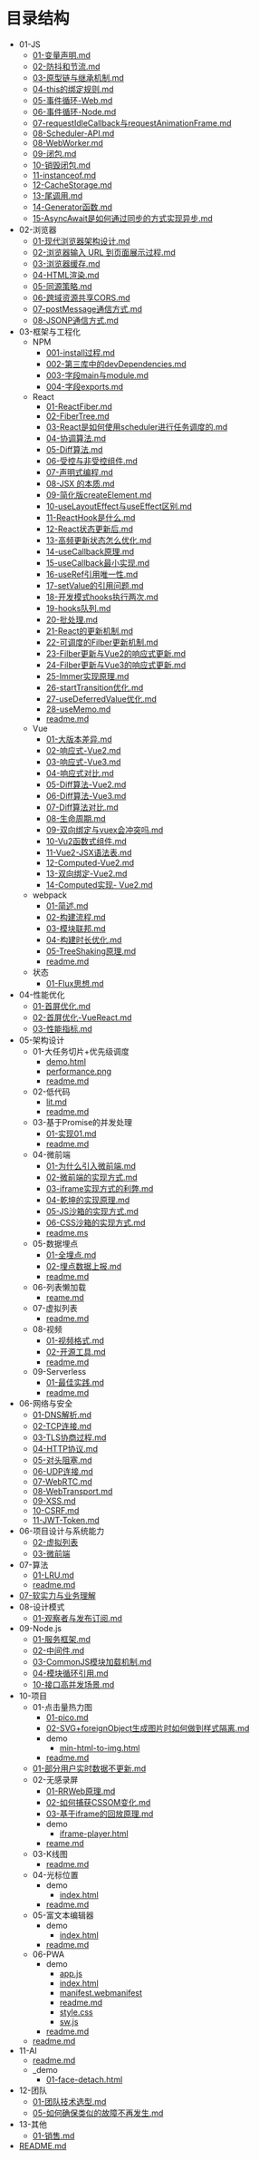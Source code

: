 # 目录结构

- 01-JS
  - [01-变量声明.md](01-JS/01-变量声明.md)
  - [02-防抖和节流.md](01-JS/02-防抖和节流.md)
  - [03-原型链与继承机制.md](01-JS/03-原型链与继承机制.md)
  - [04-this的绑定规则.md](01-JS/04-this的绑定规则.md)
  - [05-事件循环-Web.md](01-JS/05-事件循环-Web.md)
  - [06-事件循环-Node.md](01-JS/06-事件循环-Node.md)
  - [07-requestIdleCallback与requestAnimationFrame.md](01-JS/07-requestIdleCallback与requestAnimationFrame.md)
  - [08-Scheduler-API.md](01-JS/08-Scheduler-API.md)
  - [08-WebWorker.md](01-JS/08-WebWorker.md)
  - [09-闭包.md](01-JS/09-闭包.md)
  - [10-销毁闭包.md](01-JS/10-销毁闭包.md)
  - [11-instanceof.md](01-JS/11-instanceof.md)
  - [12-CacheStorage.md](01-JS/12-CacheStorage.md)
  - [13-尾调用.md](01-JS/13-尾调用.md)
  - [14-Generator函数.md](01-JS/14-Generator函数.md)
  - [15-AsyncAwait是如何通过同步的方式实现异步.md](01-JS/15-AsyncAwait是如何通过同步的方式实现异步.md)
- 02-浏览器
  - [01-现代浏览器架构设计.md](02-浏览器/01-现代浏览器架构设计.md)
  - [02-浏览器输入 URL 到页面展示过程.md](02-浏览器/02-浏览器输入%20URL%20到页面展示过程.md)
  - [03-浏览器缓存.md](02-浏览器/03-浏览器缓存.md)
  - [04-HTML渲染.md](02-浏览器/04-HTML渲染.md)
  - [05-同源策略.md](02-浏览器/05-同源策略.md)
  - [06-跨域资源共享CORS.md](02-浏览器/06-跨域资源共享CORS.md)
  - [07-postMessage通信方式.md](02-浏览器/07-postMessage通信方式.md)
  - [08-JSONP通信方式.md](02-浏览器/08-JSONP通信方式.md)
- 03-框架与工程化
  - NPM
    - [001-install过程.md](03-框架与工程化/NPM/001-install过程.md)
    - [002-第三库中的devDependencies.md](03-框架与工程化/NPM/002-第三库中的devDependencies.md)
    - [003-字段main与module.md](03-框架与工程化/NPM/003-字段main与module.md)
    - [004-字段exports.md](03-框架与工程化/NPM/004-字段exports.md)
  - React
    - [01-ReactFiber.md](03-框架与工程化/React/01-ReactFiber.md)
    - [02-FiberTree.md](03-框架与工程化/React/02-FiberTree.md)
    - [03-React是如何使用scheduler进行任务调度的.md](03-框架与工程化/React/03-React是如何使用scheduler进行任务调度的.md)
    - [04-协调算法.md](03-框架与工程化/React/04-协调算法.md)
    - [05-Diff算法.md](03-框架与工程化/React/05-Diff算法.md)
    - [06-受控与非受控组件.md](03-框架与工程化/React/06-受控与非受控组件.md)
    - [07-声明式编程.md](03-框架与工程化/React/07-声明式编程.md)
    - [08-JSX 的本质.md](03-框架与工程化/React/08-JSX%20的本质.md)
    - [09-简化版createElement.md](03-框架与工程化/React/09-简化版createElement.md)
    - [10-useLayoutEffect与useEffect区别.md](03-框架与工程化/React/10-useLayoutEffect与useEffect区别.md)
    - [11-ReactHook是什么.md](03-框架与工程化/React/11-ReactHook是什么.md)
    - [12-React状态更新后.md](03-框架与工程化/React/12-React状态更新后.md)
    - [13-高频更新状态怎么优化.md](03-框架与工程化/React/13-高频更新状态怎么优化.md)
    - [14-useCallback原理.md](03-框架与工程化/React/14-useCallback原理.md)
    - [15-useCallback最小实现.md](03-框架与工程化/React/15-useCallback最小实现.md)
    - [16-useRef引用唯一性.md](03-框架与工程化/React/16-useRef引用唯一性.md)
    - [17-setValue的引用问题.md](03-框架与工程化/React/17-setValue的引用问题.md)
    - [18-开发模式hooks执行两次.md](03-框架与工程化/React/18-开发模式hooks执行两次.md)
    - [19-hooks队列.md](03-框架与工程化/React/19-hooks队列.md)
    - [20-批处理.md](03-框架与工程化/React/20-批处理.md)
    - [21-React的更新机制.md](03-框架与工程化/React/21-React的更新机制.md)
    - [22-可调度的Filber更新机制.md](03-框架与工程化/React/22-可调度的Filber更新机制.md)
    - [23-Filber更新与Vue2的响应式更新.md](03-框架与工程化/React/23-Filber更新与Vue2的响应式更新.md)
    - [24-Filber更新与Vue3的响应式更新.md](03-框架与工程化/React/24-Filber更新与Vue3的响应式更新.md)
    - [25-Immer实现原理.md](03-框架与工程化/React/25-Immer实现原理.md)
    - [26-startTransition优化.md](03-框架与工程化/React/26-startTransition优化.md)
    - [27-useDeferredValue优化.md](03-框架与工程化/React/27-useDeferredValue优化.md)
    - [28-useMemo.md](03-框架与工程化/React/28-useMemo.md)
    - [readme.md](03-框架与工程化/React/readme.md)
  - Vue
    - [01-大版本差异.md](03-框架与工程化/Vue/01-大版本差异.md)
    - [02-响应式-Vue2.md](03-框架与工程化/Vue/02-响应式-Vue2.md)
    - [03-响应式-Vue3.md](03-框架与工程化/Vue/03-响应式-Vue3.md)
    - [04-响应式对比.md](03-框架与工程化/Vue/04-响应式对比.md)
    - [05-Diff算法-Vue2.md](03-框架与工程化/Vue/05-Diff算法-Vue2.md)
    - [06-Diff算法-Vue3.md](03-框架与工程化/Vue/06-Diff算法-Vue3.md)
    - [07-Diff算法对比.md](03-框架与工程化/Vue/07-Diff算法对比.md)
    - [08-生命周期.md](03-框架与工程化/Vue/08-生命周期.md)
    - [09-双向绑定与vuex会冲突吗.md](03-框架与工程化/Vue/09-双向绑定与vuex会冲突吗.md)
    - [10-Vu2函数式组件.md](03-框架与工程化/Vue/10-Vu2函数式组件.md)
    - [11-Vue2-JSX语法表.md](03-框架与工程化/Vue/11-Vue2-JSX语法表.md)
    - [12-Computed-Vue2.md](03-框架与工程化/Vue/12-Computed-Vue2.md)
    - [13-双向绑定-Vue2.md](03-框架与工程化/Vue/13-双向绑定-Vue2.md)
    - [14-Computed实现- Vue2.md](03-框架与工程化/Vue/14-Computed实现-%20Vue2.md)
  - webpack
    - [01-简述.md](03-框架与工程化/webpack/01-简述.md)
    - [02-构建流程.md](03-框架与工程化/webpack/02-构建流程.md)
    - [03-模块联邦.md](03-框架与工程化/webpack/03-模块联邦.md)
    - [04-构建时长优化.md](03-框架与工程化/webpack/04-构建时长优化.md)
    - [05-TreeShaking原理.md](03-框架与工程化/webpack/05-TreeShaking原理.md)
    - [readme.md](03-框架与工程化/webpack/readme.md)
  - 状态
    - [01-Flux思想.md](03-框架与工程化/状态/01-Flux思想.md)
- 04-性能优化
  - [01-首屏优化.md](04-性能优化/01-首屏优化.md)
  - [02-首屏优化-VueReact.md](04-性能优化/02-首屏优化-VueReact.md)
  - [03-性能指标.md](04-性能优化/03-性能指标.md)
- 05-架构设计
  - 01-大任务切片+优先级调度
    - [demo.html](05-架构设计/01-大任务切片+优先级调度/demo.html)
    - [performance.png](05-架构设计/01-大任务切片+优先级调度/performance.png)
    - [readme.md](05-架构设计/01-大任务切片+优先级调度/readme.md)
  - 02-低代码
    - [lit.md](05-架构设计/02-低代码/lit.md)
    - [readme.md](05-架构设计/02-低代码/readme.md)
  - 03-基于Promise的并发处理
    - [01-实现01.md](05-架构设计/03-基于Promise的并发处理/01-实现01.md)
    - [readme.md](05-架构设计/03-基于Promise的并发处理/readme.md)
  - 04-微前端
    - [01-为什么引入微前端.md](05-架构设计/04-微前端/01-为什么引入微前端.md)
    - [02-微前端的实现方式.md](05-架构设计/04-微前端/02-微前端的实现方式.md)
    - [03-iframe实现方式的利弊.md](05-架构设计/04-微前端/03-iframe实现方式的利弊.md)
    - [04-乾坤的实现原理.md](05-架构设计/04-微前端/04-乾坤的实现原理.md)
    - [05-JS沙箱的实现方式.md](05-架构设计/04-微前端/05-JS沙箱的实现方式.md)
    - [06-CSS沙箱的实现方式.md](05-架构设计/04-微前端/06-CSS沙箱的实现方式.md)
    - [readme.ms](05-架构设计/04-微前端/readme.ms)
  - 05-数据埋点
    - [01-全埋点.md](05-架构设计/05-数据埋点/01-全埋点.md)
    - [02-埋点数据上报.md](05-架构设计/05-数据埋点/02-埋点数据上报.md)
    - [readme.md](05-架构设计/05-数据埋点/readme.md)
  - 06-列表懒加载
    - [reame.md](05-架构设计/06-列表懒加载/reame.md)
  - 07-虚拟列表
    - [readme.md](05-架构设计/07-虚拟列表/readme.md)
  - 08-视频
    - [01-视频格式.md](05-架构设计/08-视频/01-视频格式.md)
    - [02-开源工具.md](05-架构设计/08-视频/02-开源工具.md)
    - [readme.md](05-架构设计/08-视频/readme.md)
  - 09-Serverless
    - [01-最佳实践.md](05-架构设计/09-Serverless/01-最佳实践.md)
    - [readme.md](05-架构设计/09-Serverless/readme.md)
- 06-网络与安全
  - [01-DNS解析.md](06-网络与安全/01-DNS解析.md)
  - [02-TCP连接.md](06-网络与安全/02-TCP连接.md)
  - [03-TLS协商过程.md](06-网络与安全/03-TLS协商过程.md)
  - [04-HTTP协议.md](06-网络与安全/04-HTTP协议.md)
  - [05-对头阻塞.md](06-网络与安全/05-对头阻塞.md)
  - [06-UDP连接.md](06-网络与安全/06-UDP连接.md)
  - [07-WebRTC.md](06-网络与安全/07-WebRTC.md)
  - [08-WebTransport.md](06-网络与安全/08-WebTransport.md)
  - [09-XSS.md](06-网络与安全/09-XSS.md)
  - [10-CSRF.md](06-网络与安全/10-CSRF.md)
  - [11-JWT-Token.md](06-网络与安全/11-JWT-Token.md)
- 06-项目设计与系统能力
  - [02-虚拟列表](06-项目设计与系统能力/02-虚拟列表)
  - [03-微前端](06-项目设计与系统能力/03-微前端)
- 07-算法
  - [01-LRU.md](07-算法/01-LRU.md)
  - [readme.md](07-算法/readme.md)
- [07-软实力与业务理解](07-软实力与业务理解)
- 08-设计模式
  - [01-观察者与发布订阅.md](08-设计模式/01-观察者与发布订阅.md)
- 09-Node.js
  - [01-服务框架.md](09-Node.js/01-服务框架.md)
  - [02-中间件.md](09-Node.js/02-中间件.md)
  - [03-CommonJS模块加载机制.md](09-Node.js/03-CommonJS模块加载机制.md)
  - [04-模块循环引用.md](09-Node.js/04-模块循环引用.md)
  - [10-接口高并发场景.md](09-Node.js/10-接口高并发场景.md)
- 10-项目
  - 01-点击量热力图
    - [01-pico.md](10-项目/01-点击量热力图/01-pico.md)
    - [02-SVG+foreignObject生成图片时如何做到样式隔离.md](10-项目/01-点击量热力图/02-SVG+foreignObject生成图片时如何做到样式隔离.md)
    - demo
      - [min-html-to-img.html](10-项目/01-点击量热力图/demo/min-html-to-img.html)
    - [readme.md](10-项目/01-点击量热力图/readme.md)
  - [01-部分用户实时数据不更新.md](10-项目/01-部分用户实时数据不更新.md)
  - 02-无感录屏
    - [01-RRWeb原理.md](10-项目/02-无感录屏/01-RRWeb原理.md)
    - [02-如何捕获CSSOM变化.md](10-项目/02-无感录屏/02-如何捕获CSSOM变化.md)
    - [03-基于iframe的回放原理.md](10-项目/02-无感录屏/03-基于iframe的回放原理.md)
    - demo
      - [iframe-player.html](10-项目/02-无感录屏/demo/iframe-player.html)
    - [reame.md](10-项目/02-无感录屏/reame.md)
  - 03-K线图
    - [readme.md](10-项目/03-K线图/readme.md)
  - 04-光标位置
    - demo
      - [index.html](10-项目/04-光标位置/demo/index.html)
    - [readme.md](10-项目/04-光标位置/readme.md)
  - 05-富文本编辑器
    - demo
      - [index.html](10-项目/05-富文本编辑器/demo/index.html)
    - [readme.md](10-项目/05-富文本编辑器/readme.md)
  - 06-PWA
    - demo
      - [app.js](10-项目/06-PWA/demo/app.js)
      - [index.html](10-项目/06-PWA/demo/index.html)
      - [manifest.webmanifest](10-项目/06-PWA/demo/manifest.webmanifest)
      - [readme.md](10-项目/06-PWA/demo/readme.md)
      - [style.css](10-项目/06-PWA/demo/style.css)
      - [sw.js](10-项目/06-PWA/demo/sw.js)
    - [readme.md](10-项目/06-PWA/readme.md)
  - [readme.md](10-项目/readme.md)
- 11-AI
  - [readme.md](11-AI/readme.md)
  - _demo
    - [01-face-detach.html](11-AI/_demo/01-face-detach.html)
- 12-团队
  - [01-团队技术选型.md](12-团队/01-团队技术选型.md)
  - [05-如何确保类似的故障不再发生.md](12-团队/05-如何确保类似的故障不再发生.md)
- 13-其他
  - [01-销售.md](13-其他/01-销售.md)
- [README.md](README.md)
